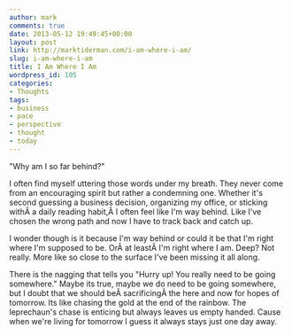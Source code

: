 ```yaml
---
author: mark
comments: true
date: 2013-05-12 19:49:45+00:00
layout: post
link: http://marktiderman.com/i-am-where-i-am/
slug: i-am-where-i-am
title: I Am Where I Am
wordpress_id: 105
categories:
- Thoughts
tags:
- business
- pace
- perspective
- thought
- today
---
```


"Why am I so far behind?"

I often find myself uttering those words under my breath. They never come from an encouraging spirit but rather a condemning one. Whether it's second guessing a business decision, organizing my office, or sticking withÂ a daily reading habit,Â I often feel like I'm way behind. Like I've chosen the wrong path and now I have to track back and catch up.

I wonder though is it because I'm way behind or could it be that I'm right where I'm supposed to be. OrÂ at leastÂ I'm right where I am. Deep? Not really. More like so close to the surface I've been missing it all along.

There is the nagging that tells you "Hurry up! You really need to be going somewhere." Maybe its true, maybe we do need to be going somewhere, but I doubt that we should beÂ sacrificingÂ the here and now for hopes of tomorrow. Its like chasing the gold at the end of the rainbow. The leprechaun's chase is enticing but always leaves us empty handed. Cause when we're living for tomorrow I guess it always stays just one day away.
